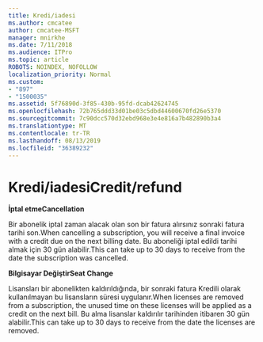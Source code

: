 ```yaml
---
title: Kredi/iadesi
ms.author: cmcatee
author: cmcatee-MSFT
manager: mnirkhe
ms.date: 7/11/2018
ms.audience: ITPro
ms.topic: article
ROBOTS: NOINDEX, NOFOLLOW
localization_priority: Normal
ms.custom:
- "897"
- "1500035"
ms.assetid: 5f76890d-3f85-430b-95fd-dcab42624745
ms.openlocfilehash: 72b765ddd33d01be03c5dbd44600670fd26e5370
ms.sourcegitcommit: 7c90dcc570d32ebd968e3e4e816a7b482890b3a4
ms.translationtype: MT
ms.contentlocale: tr-TR
ms.lasthandoff: 08/13/2019
ms.locfileid: "36389232"
---
```

# <a name="creditrefund"></a><span data-ttu-id="b9b66-102">Kredi/iadesi</span><span class="sxs-lookup"><span data-stu-id="b9b66-102">Credit/refund</span></span>

<span data-ttu-id="b9b66-103">**İptal etme**</span><span class="sxs-lookup"><span data-stu-id="b9b66-103">**Cancellation**</span></span>
  
<span data-ttu-id="b9b66-104">Bir abonelik iptal zaman alacak olan son bir fatura alırsınız sonraki fatura tarihi son.</span><span class="sxs-lookup"><span data-stu-id="b9b66-104">When cancelling a subscription, you will receive a final invoice with a credit due on the next billing date.</span></span> <span data-ttu-id="b9b66-105">Bu aboneliği iptal edildi tarihi almak için 30 gün alabilir.</span><span class="sxs-lookup"><span data-stu-id="b9b66-105">This can take up to 30 days to receive from the date the subscription was cancelled.</span></span>
  
<span data-ttu-id="b9b66-106">**Bilgisayar Değiştir**</span><span class="sxs-lookup"><span data-stu-id="b9b66-106">**Seat Change**</span></span>
  
<span data-ttu-id="b9b66-107">Lisansları bir abonelikten kaldırıldığında, bir sonraki fatura Kredili olarak kullanılmayan bu lisansların süresi uygulanır.</span><span class="sxs-lookup"><span data-stu-id="b9b66-107">When licenses are removed from a subscription, the unused time on these licenses will be applied as a credit on the next bill.</span></span> <span data-ttu-id="b9b66-108">Bu alma lisanslar kaldırılır tarihinden itibaren 30 gün alabilir.</span><span class="sxs-lookup"><span data-stu-id="b9b66-108">This can take up to 30 days to receive from the date the licenses are removed.</span></span>